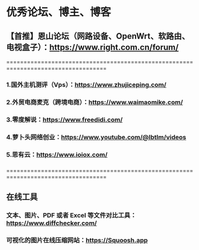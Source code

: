 # 优秀论坛、博主、博客

## 【首推】恩山论坛（网路设备、OpenWrt、软路由、电视盒子）：https://www.right.com.cn/forum/

===================================================================================

### 1.国外主机测评（Vps）：https://www.zhujiceping.com/
### 2.外贸电商麦克（跨境电商）：https://www.waimaomike.com/
### 3.零度解说：https://www.freedidi.com/
### 4.萝卜头网络创业：https://www.youtube.com/@lbtlm/videos
### 5.思有云：https://www.ioiox.com/

###
###
###
###
###

===================================================================================

## 在线工具
### 文本、图片、PDF 或者 Excel 等文件对比工具：https://www.diffchecker.com/
### 可视化的图片在线压缩网站：https://Squoosh.app
###
###
###
###
